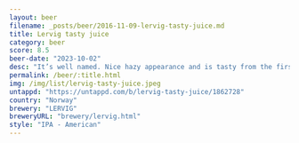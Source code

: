 ```yaml
---
layout: beer
filename: _posts/beer/2016-11-09-lervig-tasty-juice.md
title: Lervig tasty juice
category: beer
score: 8.5
beer-date: "2023-10-02"
desc: "It’s well named. Nice hazy appearance and is tasty from the first sip. Smells of pineapple and citrus. Has just a little taste of burnt hops at the end"
permalink: /beer/:title.html
img: /img/list/lervig-tasty-juice.jpeg
untappd: "https://untappd.com/b/lervig-tasty-juice/1862728"
country: "Norway"
brewery: "LERVIG"
breweryURL: "brewery/lervig.html"
style: "IPA - American"
---
```

